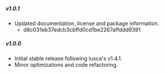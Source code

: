 ##### v1.0.1

* Updated documentation, license and package information.
  * d8c031eb37edcb3cbffd0cd1be2267affddd9391


##### v1.0.0

* Initial stable release following lusca's v1.4.1.
* Minor optimizations and code refactoring.
